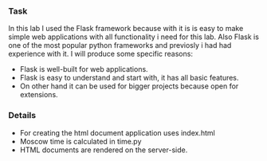 ### Task
In this lab I used the Flask framework because with it is is easy to make simple web applications with all functionality i need for this lab. Also Flask is one of the most popular python frameworks and previosly i had had experience with it. I will produce some specific reasons:

* Flask is well-built for web applications.
* Flask is easy to understand and start with, it has all basic features.
* On other hand it can be used for bigger projects because open for extensions.

### Details
* For creating the html document application uses index.html
* Moscow time is calculated in time.py
* HTML documents are rendered on the server-side. 

